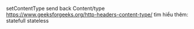 setContentType send back Content/type 
https://www.geeksforgeeks.org/http-headers-content-type/
tìm hiểu thêm:
statefull
stateless
